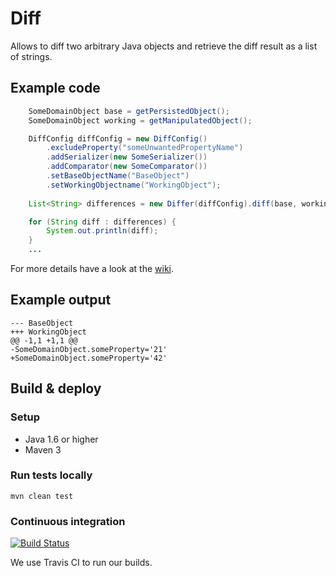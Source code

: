 # Diff

Allows to diff two arbitrary Java objects and retrieve the diff result as a list of strings.

## Example code
```java
    SomeDomainObject base = getPersistedObject();
    SomeDomainObject working = getManipulatedObject();

    DiffConfig diffConfig = new DiffConfig()
        .excludeProperty("someUnwantedPropertyName")
        .addSerializer(new SomeSerializer())
        .addComparator(new SomeComparator())
        .setBaseObjectName("BaseObject")
        .setWorkingObjectname("WorkingObject");
		
    List<String> differences = new Differ(diffConfig).diff(base, working);

    for (String diff : differences) {
        System.out.println(diff);
    }
	...
```
For more details have a look at the [wiki](https://github.com/codereligion/diff/wiki).

## Example output
```
--- BaseObject
+++ WorkingObject
@@ -1,1 +1,1 @@
-SomeDomainObject.someProperty='21'
+SomeDomainObject.someProperty='42'
```

## Build & deploy

### Setup
* Java 1.6 or higher
* Maven 3

### Run tests locally

```mvn clean test```

### Continuous integration
[![Build Status](https://api.travis-ci.org/codereligion/diff.png?branch=master)](https://api.travis-ci.org/codereligion/diff)

We use Travis CI to run our builds.